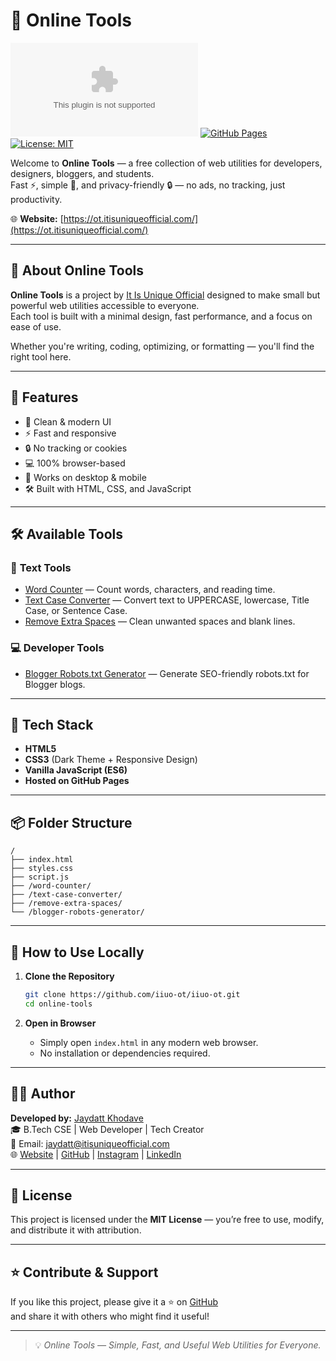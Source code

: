 # 🧰 Online Tools

[![Website Status](https://img.shields.io/website-up-down-green-red/http/ot.itisuniqueofficial.com)](https://ot.itisuniqueofficial.com)
[![GitHub Pages](https://img.shields.io/badge/Powered_by-GitHub_Pages-181717?logo=github)](https://ot.itisuniqueofficial.com)
[![License: MIT](https://img.shields.io/badge/License-MIT-blue.svg)](LICENSE)

Welcome to **Online Tools** — a free collection of web utilities for developers, designers, bloggers, and students.  
Fast ⚡, simple 🧠, and privacy-friendly 🔒 — no ads, no tracking, just productivity.

🌐 **Website:** [https://ot.itisuniqueofficial.com/](https://ot.itisuniqueofficial.com/)

---

## 🚀 About Online Tools

**Online Tools** is a project by [It Is Unique Official](https://www.itisuniqueofficial.com/) designed to make small but powerful web utilities accessible to everyone.  
Each tool is built with a minimal design, fast performance, and a focus on ease of use.

Whether you're writing, coding, optimizing, or formatting — you'll find the right tool here.

---

## 🧩 Features

- 🎨 Clean & modern UI  
- ⚡ Fast and responsive  
- 🔒 No tracking or cookies  
- 💻 100% browser-based  
- 📱 Works on desktop & mobile  
- 🛠️ Built with HTML, CSS, and JavaScript  

---

## 🛠️ Available Tools

### 📝 **Text Tools**
- [Word Counter](https://ot.itisuniqueofficial.com/word-counter/) — Count words, characters, and reading time.  
- [Text Case Converter](https://ot.itisuniqueofficial.com/text-case-converter/) — Convert text to UPPERCASE, lowercase, Title Case, or Sentence Case.  
- [Remove Extra Spaces](https://ot.itisuniqueofficial.com/remove-extra-spaces/) — Clean unwanted spaces and blank lines.

### 💻 **Developer Tools**
- [Blogger Robots.txt Generator](https://ot.itisuniqueofficial.com/blogger-robots-generator/) — Generate SEO-friendly robots.txt for Blogger blogs.

---

## 🧱 Tech Stack

- **HTML5**
- **CSS3** (Dark Theme + Responsive Design)
- **Vanilla JavaScript (ES6)**
- **Hosted on GitHub Pages**

---

## 📦 Folder Structure

```
/
├── index.html
├── styles.css
├── script.js
├── /word-counter/
├── /text-case-converter/
├── /remove-extra-spaces/
└── /blogger-robots-generator/
```

---

## 📘 How to Use Locally

1. **Clone the Repository**
   ```bash
   git clone https://github.com/iiuo-ot/iiuo-ot.git
   cd online-tools
   ```

2. **Open in Browser**
   - Simply open `index.html` in any modern web browser.
   - No installation or dependencies required.

---

## 🧑‍💻 Author

**Developed by:** [Jaydatt Khodave](https://my.itisuniqueofficial.com/)  
🎓 B.Tech CSE | Web Developer | Tech Creator  
📧 Email: [jaydatt@itisuniqueofficial.com](mailto:jaydatt@itisuniqueofficial.com)  
🌐 [Website](https://www.itisuniqueofficial.com/) | [GitHub](https://github.com/itisuniqueofficial) | [Instagram](https://www.instagram.com/jaydatt_khodave/) | [LinkedIn](https://www.linkedin.com/in/iamjaydatt/)

---

## 🧠 License

This project is licensed under the **MIT License** — you’re free to use, modify, and distribute it with attribution.

---

## ⭐ Contribute & Support

If you like this project, please give it a ⭐ on [GitHub](https://github.com/itisuniqueofficial)  
and share it with others who might find it useful!

---

> 💡 _Online Tools — Simple, Fast, and Useful Web Utilities for Everyone._
